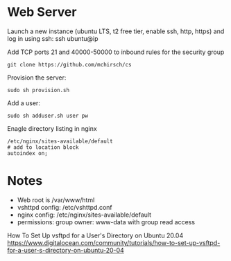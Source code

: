 # Web Server

Launch a new instance (ubuntu LTS, t2 free tier, enable ssh, http, https) and log in using ssh: ssh ubuntu@ip

Add TCP ports 21 and 40000-50000 to inbound rules for the security group 

```
git clone https://github.com/mchirsch/cs
```

Provision the server:
```
sudo sh provision.sh 
```

Add a user:
```
sudo sh adduser.sh user pw
```

Enagle directory listing in nginx
```
/etc/nginx/sites-available/default
# add to location block
autoindex on;
```

# Notes
- Web root is /var/www/html
- vshttpd config: /etc/vshttpd.conf
- nginx config: /etc/nginx/sites-available/default
- permissions: group owner: www-data with group read access

How To Set Up vsftpd for a User's Directory on Ubuntu 20.04
https://www.digitalocean.com/community/tutorials/how-to-set-up-vsftpd-for-a-user-s-directory-on-ubuntu-20-04
